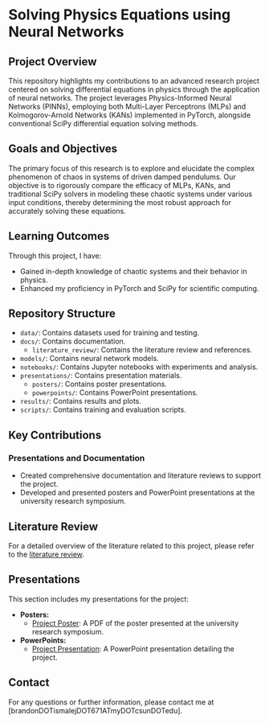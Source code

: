 # Solving Physics Equations using Neural Networks

## Project Overview
This repository highlights my contributions to an advanced research project centered on solving differential equations in physics through the application of neural networks. The project leverages Physics-Informed Neural Networks (PINNs), employing both Multi-Layer Perceptrons (MLPs) and Kolmogorov-Arnold Networks (KANs) implemented in PyTorch, alongside conventional SciPy differential equation solving methods.

## Goals and Objectives
The primary focus of this research is to explore and elucidate the complex phenomenon of chaos in systems of driven damped pendulums. Our objective is to rigorously compare the efficacy of MLPs, KANs, and traditional SciPy solvers in modeling these chaotic systems under various input conditions, thereby determining the most robust approach for accurately solving these equations.

## Learning Outcomes
Through this project, I have:
- Gained in-depth knowledge of chaotic systems and their behavior in physics.
- Enhanced my proficiency in PyTorch and SciPy for scientific computing.

## Repository Structure
- `data/`: Contains datasets used for training and testing.
- `docs/`: Contains documentation.
  - `literature_review/`: Contains the literature review and references.
- `models/`: Contains neural network models.
- `notebooks/`: Contains Jupyter notebooks with experiments and analysis.
- `presentations/`: Contains presentation materials.
  - `posters/`: Contains poster presentations.
  - `powerpoints/`: Contains PowerPoint presentations.
- `results/`: Contains results and plots.
- `scripts/`: Contains training and evaluation scripts.

## Key Contributions


### Presentations and Documentation
- Created comprehensive documentation and literature reviews to support the project.
- Developed and presented posters and PowerPoint presentations at the university research symposium.

## Literature Review
For a detailed overview of the literature related to this project, please refer to the [literature review](docs/literature_review/literature_review.md).

## Presentations
This section includes my presentations for the project:
- **Posters:**
  - [Project Poster](presentations/project_poster.pdf): A PDF of the poster presented at the university research symposium.
- **PowerPoints:**
  - [Project Presentation](presentations/project_presentation.pptx): A PowerPoint presentation detailing the project.

## Contact
For any questions or further information, please contact me at [brandonDOTismalejDOT671ATmyDOTcsunDOTedu].
